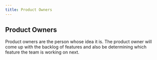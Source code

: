 ```yaml
---
title: Product Owners
---
```

## Product Owners

Product owners are the person whose idea it is. The product owner will come up with the backlog of features and also be determining which feature the team is working on next. 
